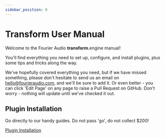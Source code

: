 ```yaml
---
sidebar_position: 0
---
```


# Transform User Manual

Welcome to the Fourier Audio **transform**.engine manual!

You'll find everything you need to set up, configure, and install plugins, plus some tips and tricks along the way.

We've hopefully covered everything you need, but if we have missed something, please don't hesitate
to send us an email on [hello@fourieraudio.com](mailto:hello@fourieraudio.com), and we'll be sure to
add it. Or even better - you can click 'Edit Page' on any page to raise a Pull Request on GitHub.
Don't worry - nothing will update until we've checked it out.

## Plugin Installation

Go directly to our handy guides. Do not pass 'go', do not collect $200!

<a class="button button--lg button--primary" href="/manual/transform.client/library/plugins/manufacturers">Plugin Installation</a>
